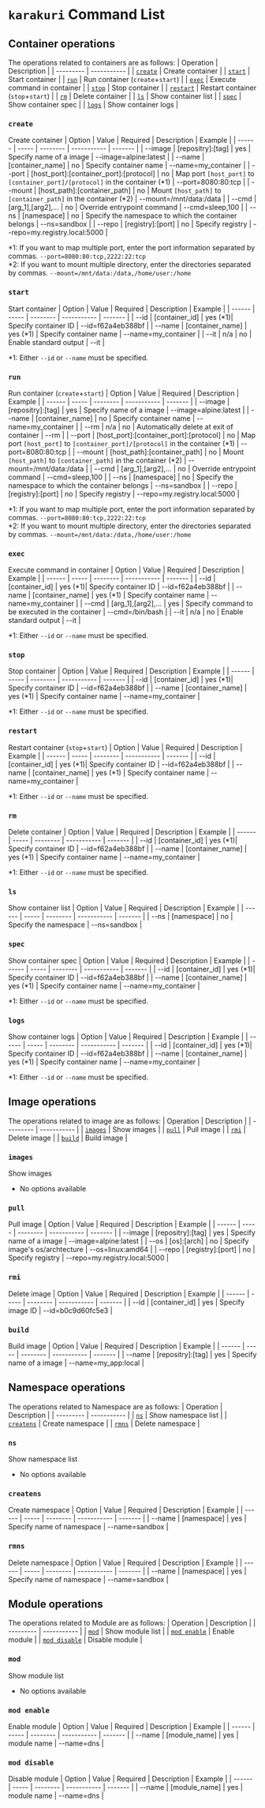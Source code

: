 # `karakuri` Command List
## Container operations
The operations related to containers are as follows:
| Operation | Description |
| --------- | ----------- |
| [`create`](#create) | Create container |
| [`start`](#start) | Start container |
| [`run`](#run) | Run container (`create`+`start`) |
| [`exec`](#exec) | Execute command in container |
| [`stop`](#stop) | Stop container |
| [`restart`](#restart) | Restart container (`stop`+`start`) |
| [`rm`](#rm) | Delete container |
| [`ls`](#ls) | Show container list |
| [`spec`](#spec) | Show container spec |
| [`logs`](#logs) | Show container logs |

### `create` 
Create container
| Option | Value | Required | Description | Example |
| ------ | ----- | -------- | ----------- | ------- |
| --image | [repositry]:[tag] | yes | Specify name of a image | --image=alpine:latest |
| --name | [container_name] | no | Specify container name | --name=my_container |
| --port | [host_port]:[container_port]:[protocol] | no | Map port `[host_port]` to `[container_port]/[protocol]` in the container (*1) | --port=8080:80:tcp |
| --mount | [host_path]:[container_path] | no | Mount `[host_path]` to `[container_path]` in the container (*2) | --mount=/mnt/data:/data |
| --cmd | [arg_1],[arg2],... | no | Override entrypoint command | --cmd=sleep,100 |
| --ns | [namespace] | no | Specify the namespace to which the container belongs | --ns=sandbox |
| --repo | [registry]:[port] | no | Specify registry | --repo=my.registry.local:5000 |

*1: If you want to map multiple port, enter the port information separated by commas. `--port=8080:80:tcp,2222:22:tcp`  
*2: If you want to mount multiple directory, enter the directories separated by commas. `--mount=/mnt/data:/data,/home/user:/home`

### `start`
Start container
| Option | Value | Required | Description | Example |
| ------ | ----- | -------- | ----------- | ------- |
| --id | [container_id] | yes (*1)| Specify container ID | --id=f62a4eb388bf |
| --name | [container_name] | yes (*1) | Specify container name | --name=my_container |
| --it | n/a | no | Enable standard output | --it |

*1: Either `--id` or `--name` must be specified.

### `run`
Run container (`create`+`start`)
| Option | Value | Required | Description | Example |
| ------ | ----- | -------- | ----------- | ------- |
| --image | [repositry]:[tag] | yes | Specify name of a image | --image=alpine:latest |
| --name | [container_name] | no | Specify container name | --name=my_container |
| --rm | n/a | no | Automatically delete at exit of container | --rm |
| --port | [host_port]:[container_port]:[protocol] | no | Map port `[host_port]` to `[container_port]/[protocol]` in the container (*1) | --port=8080:80:tcp |
| --mount | [host_path]:[container_path] | no | Mount `[host_path]` to `[container_path]` in the container (*2) | --mount=/mnt/data:/data |
| --cmd | [arg_1],[arg2],... | no | Override entrypoint command | --cmd=sleep,100 |
| --ns | [namespace] | no | Specify the namespace to which the container belongs | --ns=sandbox |
| --repo | [registry]:[port] | no | Specify registry | --repo=my.registry.local:5000 |

*1: If you want to map multiple port, enter the port information separated by commas. `--port=8080:80:tcp,2222:22:tcp`  
*2: If you want to mount multiple directory, enter the directories separated by commas. `--mount=/mnt/data:/data,/home/user:/home`


### `exec`
Execute command in container
| Option | Value | Required | Description | Example |
| ------ | ----- | -------- | ----------- | ------- |
| --id | [container_id] | yes (*1)| Specify container ID | --id=f62a4eb388bf |
| --name | [container_name] | yes (*1) | Specify container name | --name=my_container |
| --cmd | [arg_1],[arg2],... | yes | Specify command to be executed in the container | --cmd=/bin/bash |
| --it | n/a | no | Enable standard output | --it |

*1: Either `--id` or `--name` must be specified.

### `stop`
Stop container
| Option | Value | Required | Description | Example |
| ------ | ----- | -------- | ----------- | ------- |
| --id | [container_id] | yes (*1)| Specify container ID | --id=f62a4eb388bf |
| --name | [container_name] | yes (*1) | Specify container name | --name=my_container |

*1: Either `--id` or `--name` must be specified.

### `restart`
Restart container (`stop`+`start`)
| Option | Value | Required | Description | Example |
| ------ | ----- | -------- | ----------- | ------- |
| --id | [container_id] | yes (*1)| Specify container ID | --id=f62a4eb388bf |
| --name | [container_name] | yes (*1) | Specify container name | --name=my_container |

*1: Either `--id` or `--name` must be specified.

### `rm`
Delete container
| Option | Value | Required | Description | Example |
| ------ | ----- | -------- | ----------- | ------- |
| --id | [container_id] | yes (*1)| Specify container ID | --id=f62a4eb388bf |
| --name | [container_name] | yes (*1) | Specify container name | --name=my_container |

*1: Either `--id` or `--name` must be specified.

### `ls`
Show container list
| Option | Value | Required | Description | Example |
| ------ | ----- | -------- | ----------- | ------- |
| --ns | [namespace] | no | Specify the namespace  | --ns=sandbox |

### `spec`
Show container spec
| Option | Value | Required | Description | Example |
| ------ | ----- | -------- | ----------- | ------- |
| --id | [container_id] | yes (*1)| Specify container ID | --id=f62a4eb388bf |
| --name | [container_name] | yes (*1) | Specify container name | --name=my_container |

*1: Either `--id` or `--name` must be specified.

### `logs`
Show container logs
| Option | Value | Required | Description | Example |
| ------ | ----- | -------- | ----------- | ------- |
| --id | [container_id] | yes (*1)| Specify container ID | --id=f62a4eb388bf |
| --name | [container_name] | yes (*1) | Specify container name | --name=my_container |

*1: Either `--id` or `--name` must be specified.


## Image operations
The operations related to image are as follows:
| Operation | Description |
| --------- | ----------- |
| [`images`](#images) | Show images |
| [`pull`](#pull) | Pull image |
| [`rmi`](#pull) | Delete image |
| [`build`](#build) | Build image |

### `images`
Show images
* No options available

### `pull`
Pull image
| Option | Value | Required | Description | Example |
| ------ | ----- | -------- | ----------- | ------- |
| --image | [repositry]:[tag] | yes | Specify name of a image | --image=alpine:latest |
| --os | [os]:[arch] | no | Specify image's os/archtecture | --os=linux:amd64 |
| --repo | [registry]:[port] | no | Specify registry | --repo=my.registry.local:5000 |

### `rmi`
Delete image
| Option | Value | Required | Description | Example |
| ------ | ----- | -------- | ----------- | ------- |
| --id | [container_id] | yes | Specify image ID | --id=b0c9d60fc5e3 |

### `build`
Build image
| Option | Value | Required | Description | Example |
| ------ | ----- | -------- | ----------- | ------- |
| --name | [repositry]:[tag] | yes | Specify name of a image | --name=my_app:local |


## Namespace operations
The operations related to Namespace are as follows:
| Operation | Description |
| --------- | ----------- |
| [`ns`](#ns) | Show namespace list |
| [`createns`](#createns) | Create namespace |
| [`rmns`](#rmns) | Delete namespace |

### `ns`
Show namespace list
* No options available

### `createns`
Create namespace
| Option | Value | Required | Description | Example |
| ------ | ----- | -------- | ----------- | ------- |
| --name | [namespace] | yes | Specify name of namespace | --name=sandbox |

### `rmns`
Delete namespace
| Option | Value | Required | Description | Example |
| ------ | ----- | -------- | ----------- | ------- |
| --name | [namespace] | yes | Specify name of namespace | --name=sandbox |

## Module operations
The operations related to Module are as follows:
| Operation | Description |
| --------- | ----------- |
| [`mod`](#mod) | Show module list |
| [`mod enable`](#mod-enable) | Enable module |
| [`mod disable`](#mod-disable) | Disable module |

### `mod`
Show module list
* No options available

### `mod enable`
Enable module
| Option | Value | Required | Description | Example |
| ------ | ----- | -------- | ----------- | ------- |
| --name | [module_name] | yes | module name | --name=dns |

### `mod disable`
Disable module
| Option | Value | Required | Description | Example |
| ------ | ----- | -------- | ----------- | ------- |
| --name | [module_name] | yes | module name | --name=dns |
